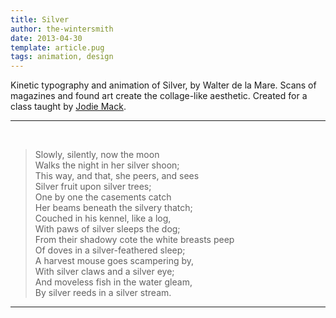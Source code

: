 ```yaml
---
title: Silver
author: the-wintersmith
date: 2013-04-30
template: article.pug
tags: animation, design 
---
```


Kinetic typography  and animation of  Silver, by Walter de la Mare.  Scans of magazines and found art create the collage-like aesthetic.  Created for a class taught by [Jodie Mack](http://www.jodiemack.com).

---
<div class="youtube" id="frozEKhGFVk"></div><br>

> Slowly, silently, now the moon  
> Walks the night in her silver shoon;  
> This way, and that, she peers, and sees  
> Silver fruit upon silver trees;  
> One by one the casements catch  
> Her beams beneath the silvery thatch;  
> Couched in his kennel, like a log,  
> With paws of silver sleeps the dog;  
> From their shadowy cote the white breasts peep  
> Of doves in a silver-feathered sleep;  
> A harvest mouse goes scampering by,  
> With silver claws and a silver eye;  
> And moveless fish in the water gleam,  
> By silver reeds in a silver stream.  
  

---
